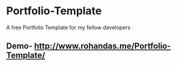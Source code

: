 # Portfolio-Template
A free Portfolio Template for my fellow developers 
## Demo- http://www.rohandas.me/Portfolio-Template/ 
